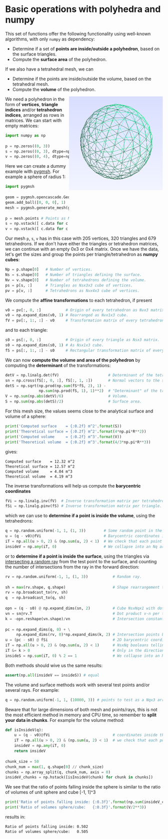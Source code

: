 Basic operations with polyhedra and numpy 
=========================================

This set of functions offer the following functionality using well-known algorithms,
with only `numpy` as dependency:

* Determine if a set of **points are inside/outside a polyhedron**, based on the
surface triangles.
* Compute the **surface area** of the polyhedron.

If we also have a tetrahedral mesh, we can

* Determine if the points are inside/outside the volume, based on the tetrahedral mesh.
* Compute the **volume** of the polyhedron.

<img align="right" width="300" height="300" src="unit_sphere.png">

We need a polyhedron in the form of **vertices**, **triangle indices** and/or 
**tetrahedron indices**, arranged as rows in matrices. We can start with empty matrices:

```python
import numpy as np

p = np.zeros((0, 3))
s = np.zeros((0, 3), dtype=np.int)
v = np.zeros((0, 4), dtype=np.int)
```
 
Here we can create a dummy example with [pygmsh](https://github.com/nschloe/pygmsh). For example a sphere of radius 1:

```python
import pygmsh

geom = pygmsh.opencascade.Geometry()
geom.add_ball([0, 0, 0], 1)
mesh = pygmsh.generate_mesh(geom, dim = 3)

p = mesh.points # Points as Npx3 matrix
s = np.vstack([ c.data for c in mesh.cells if c.data.shape[1] == 3])
v = np.vstack([ c.data for c in mesh.cells if c.data.shape[1] == 4])
```

Our mesh `p`, `s`, `v` has in this case with 205 vertices, 320 triangles and 679 tetrahedrons.
If we don't have either the triangles or tetrahedron matrices, we can continue with
an empty 0x3 or 0x4 matrix.
Once we have the data, let's get the sizes and group the points per triangle/tetrahedron
as **numpy cubes**:
 
```python
Np = p.shape[0]   # Number of vertices.
Ns = s.shape[0]   # Number of triangles defining the surface.
Nv = v.shape[0]   # Number of tetrahedrons defining the volume.
ps = p[s, :]      # Triangles as Nsx3x3 cube of vertices.
pv = p[v, :]      # Tetrahedrons as Nvx4x3 cube of vertices.
```
 
We compute the **affine transformations** to each tetrahedron, if present

```python
v0 = pv[:, 0, :]           # Origin of every tetrahedron as Nvx3 matrix.
v0 = np.expand_dims(v0, 1) # Rearranged as Nvx1x3 cube.
fV = pv[:, 1:, :] - v0     # Transformation matrix of every tetrahedron as Nvx3x3 cube.
```

and to each triangle:

```python
s0 = ps[:, 0, :]           # Origin of every triangle as Nsx3 matrix.
s0 = np.expand_dims(s0, 1) # As Nsx1x3 cube.
fS = ps[:, 1:, :] - s0     # Rectangular transformation matrix of every triangle as a Nsx2x3 cube.
```

We can now **compute the volume and area of the polyhedron** by computing the **determinant** of the transformations:

```python 
detV = np.linalg.det(fV)                      # Determinant of the tetrahedron transformations (area of each parallelepiped).
sn = np.cross(fS[:, 0, :], fS[:, 1, :])       # Normal vectors to the surface elements.
detS = np.sqrt(np.prod(np.sum(fS*fS, 2), 1) -
               np.sum(np.prod(fS, 1), 1)**2)  # "Determinant" of the triangle transformations (area of each parallelogram).
V = np.sum(np.abs(detV)/6)                    # Volume.
S = np.sum(np.abs(detS)/2)                    # Surface area.
```

For this mesh size, the values seems close to the analytical surface and volume of a sphere:

```python
print('Computed surface    = {:0.2f} m^2'.format(S))
print('Theoretical surface = {:0.2f} m^2'.format(4*np.pi*R**2))
print('Computed volume     = {:0.2f} m^3'.format(V))
print('Theoretical volume  = {:0.2f} m^3'.format(4/3*np.pi*R**3))
```

gives:

```console
Computed surface    = 12.32 m^2
Theoretical surface = 12.57 m^2
Computed volume     = 4.04 m^3
Theoretical volume  = 4.19 m^3
```

The inverse transformations will help us compute the **barycentric coordinates**

```python 
fVi = np.linalg.inv(fV)  # Inverse transformation matrix per tetrahedron.
fSi = np.linalg.pinv(fS) # Inverse transformation matrix per triangle.
```

which we can use to **determine if a point is inside the volume**, using the tetrahedrons:

```python 
q = np.random.uniform(-1, 1, (1, 3))        # Some random point in the box [-1,-1]^3.
u = (q - v0)@fVi                            # Barycentric coordinates inside the tetrahedrons, as NvxNqx3
iT = np.all(u > 0, 2) & (np.sum(u, 2) < 1)  # We check that each point is inside each tetrahedron, as NvxNq
insideV = np.any(iT, 0)                     # We collapse into an Nq array of booleans, for each point inside any tetrahedron
```

or to **determine if a point is inside the surface**, using the triangles via
[intersecting a random ray](https://en.wikipedia.org/wiki/Point_in_polygon#Ray_casting_algorithm)
from the test point to the surface, and counting
the  number of intersections from the ray in the forward direction:

```python 
rv = np.random.uniform(-1, 1, (1, 3))           # Random ray.
    
sh = max(rv.shape, q.shape)                     # Shape rearrangement to allow multiple test points/rays.
rv = np.broadcast_to(rv, sh)
q  = np.broadcast_to(q, sh)
    
opn = (q - s0) @ np.expand_dims(sn, 2)          # Cube NsxNqx1 with dot products (q - s0).n per test point and triangle.
vn = sn@rv.T                                    # Dot product v·n per triangle, as NsxNq.
k = -opn.reshape(vn.shape)/vn                   # Intersection constants.

pc = np.expand_dims(q, 0) + \
     np.expand_dims(rv, 0)*np.expand_dims(k, 2) # Intersection points between rays and triangle planes as a cube cube NvxNqx1.
u = (pc - s0) @ fSi                             # 2D barycentric coordinates per triangle, as NsxNqx2.
iT = np.all(u > 0, 2) & (np.sum(u, 2) < 1)      # NsxNq booleans telling us which intersections are inside each triangle.
iT &= k > 0                                     # Only in the direction of the ray(s).
insideS = np.sum(iT, 0) % 2 == 1                # We collapse into an Nq array of booleans.
```

Both methods should wive us the same results:

```python 
assert(np.all(insideV == insideS)) # equal
```

The volume and surface methods work with several test points and/or several rays. 
For example:

```python
q = np.random.uniform(-1, 1, (10000, 3)) # points to test as a Nqx3 array
```

Beware that for large dimensions of both mesh and points/rays, this is not the
most efficient method in memory and CPU time, so remember to **split your data in chunks**.
For example for the volume method:

```python
def isInsideV(q):
    u = (q - v0)@fVi                            # coordinates inside the tetrahedrons, as NvxNqx3
    iT = np.all(u > 0, 2) & (np.sum(u, 2) < 1)  # we check that each point is inside each tetrahedron, as NvxNq
    insideV = np.any(iT, 0)
    return insideV

chunk_size = 50
chunk_num = max(1, q.shape[0] // chunk_size)
chunks = np.array_split(q, chunk_num, axis = 0)
insideV_chunks = np.hstack([isInsideV(chunk) for chunk in chunks])
```

We see that the ratio of points falling inside the sphere is similar to the ratio of
volumes of unit sphere and cube [-1, 1]^3

```python
print('Ratio of points falling inside: {:0.3f}'.format(np.sum(insideV_chunks)/len(q)))
print('Ratio of volumes sphere/cube:   {:0.3f}'.format(V/2**3))
```

results in:

```console
Ratio of points falling inside: 0.502
Ratio of volumes sphere/cube:   0.505
```
